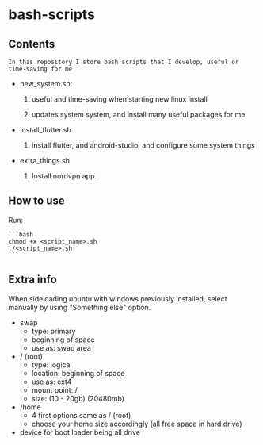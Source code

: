 # bash-scripts

## Contents

    In this repository I store bash scripts that I develop, useful or time-saving for me

- new_system.sh:

    1. useful and time-saving when starting new linux install

    2. updates system system, and install many useful packages for me

- install_flutter.sh

    1. install flutter, and android-studio, and configure some system things

- extra_things.sh

    1. Install nordvpn app.

## How to use

Run:

    ```bash
    chmod +x <script_name>.sh
    ./<script_name>.sh
    ```

## Extra info

When sideloading ubuntu with windows previously installed, select manually by using "Something else" option.
- swap
    - type: primary
    - beginning of space
    - use as: swap area
- / (root)
    - type: logical
    - location: beginning of space
    - use as: ext4
    - mount point: /
    - size: (10 - 20gb) (20480mb)
- /home
    - 4 first options same as / (root)
    - choose your home size accordingly (all free space in hard drive)
- device for boot loader being all drive
